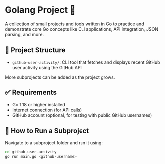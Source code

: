 # Golang Project 🐹

A collection of small projects and tools written in Go to practice and demonstrate core Go concepts like CLI applications, API integration, JSON parsing, and more.

## 📁 Project Structure

- `github-user-activity/`: CLI tool that fetches and displays recent GitHub user activity using the GitHub API.

More subprojects can be added as the project grows.

## ✅ Requirements

- Go 1.18 or higher installed
- Internet connection (for API calls)
- GitHub account (optional, for testing with public GitHub usernames)

## 🚀 How to Run a Subproject

Navigate to a subproject folder and run it using:

```bash
cd github-user-activity
go run main.go <github-username>
